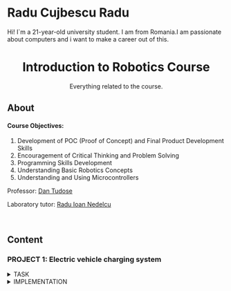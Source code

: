 # Radu Cujbescu Radu

<p>Hi! I`m a 21-year-old university student. I am from Romania.I am passionate about computers and i want to make a career out of this. </p>


<h1 align="center" style="font-size:20">
Introduction to Robotics Course
</h1>

<p align="center">
Everything related to the course.
</p>



## About

#### Course Objectives:
1. Development of POC (Proof of Concept) and Final Product Development Skills
2. Encouragement of Critical Thinking and Problem Solving
3. Programming Skills Development
4. Understanding Basic Robotics Concepts
5. Understanding and Using Microcontrollers

Professor: [Dan Tudose](https://github.com/dantudose)

Laboratory tutor: [Radu Ioan Nedelcu](https://github.com/Pepi100)

</br>

## Content

### PROJECT 1: Electric vehicle charging system
<details>
<summary>TASK</summary> 
 
  
<img src="media/project 1/img/Screenshot 2024-10-23 210012.png" align="right" alt="Diagram" width="400">



#### Components Used

- 4x LEDs (to simulate the percentage of charge)
- 1x RGB LED (for free or busy status)
- 2x Buttons (for charging start and stop charging)
- 8x Resistors (6x 220/330ohm, 2x 1K)
- Breadboard
- Connecting Lines

</br>
</br>
</br>

#### Technical Task

The RGB LED represents the availability of the station. If the station is free, the LED will be green, and if the station is occupied, it will turn red.
The simple LEDs represent the degree of battery charge, which we will simulate through a progressive loader (L1 = 25%, L2 = 50%, L3 = 75%, L4 = 100%). The loader is charged by successively lighting up the LEDs, at a fixed interval of 3s. The LED that signifies the current percentage of charge will have a flashing state, the LEDs behind it being lit continuously, and the others turned off.
Short pressing the start button will start charging. Pressing this button while charging will not do anything.
Long pressing the stop button will forcibly stop charging and reset the station to the free state. Pressing this button while the station is free will not do anything.

</br>
</br>
</br>

</details>

<details>
<summary>IMPLEMENTATION</summary> 

</br>

[Virtual Simulation] https://wokwi.com/projects/412621201971152897
</br>

[Code](https://github.com/M4st3rr4du/Tema1Robotica/blob/main/Robotics/src/main.c)
</br>

[Video of the physical setup](https://github.com/M4st3rr4du/Tema1Robotica/blob/main/Robotics/clip%20rotobica.mp4)
</br>

#### Photo Gallery

<div align="center">
  <img src="https://github.com/M4st3rr4du/Tema1Robotica/blob/main/Robotics/poza%20robotics/WhatsApp%20Image%202024-10-24%20at%2016.35.20_19aff104.jpg " alt="Image 6" width="300">
  <img src="https://github.com/M4st3rr4du/Tema1Robotica/blob/main/Robotics/poza%20robotics/WhatsApp%20Image%202024-10-24%20at%2016.29.30_5686032f.jpg" alt="Image 6" width="300">
  <img src="https://github.com/M4st3rr4du/Tema1Robotica/blob/main/Robotics/poza%20robotics/WhatsApp%20Image%202024-10-24%20at%2016.29.31_781837cb.jpg" alt="Image 6" width="300">
  <img src="https://github.com/M4st3rr4du/Tema1Robotica/blob/main/Robotics/poza%20robotics/WhatsApp%20Image%202024-10-24%20at%2016.29.34_3a834cea.jpg" alt="Image 6" width="300">
  <img src="https://github.com/M4st3rr4du/Tema1Robotica/blob/main/Robotics/poza%20robotics/WhatsApp%20Image%202024-10-24%20at%2016.35.20_d8671222.jpg" alt="Image 5" width="300">
  <img src="https://github.com/M4st3rr4du/Tema1Robotica/blob/main/Robotics/poza%20robotics/WhatsApp%20Image%202024-10-24%20at%2016.35.20_87a94a3c.jpg" alt="Image 6" width="300">  
</div>

</br>
</br>
</details>



